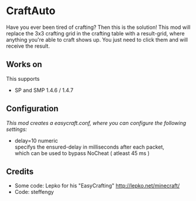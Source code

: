 CraftAuto
=======

Have you ever been tired of crafting?
Then this is the solution!
This mod will replace the 3x3 crafting grid
in the crafting table with a result-grid,
where anything you're able to craft shows
up. You just need to click them and will 
receive the result.

Works on
-------------------
This supports
- SP and SMP 1.4.6 / 1.4.7

Configuration
-------------------
*This mod creates a easycraft.conf, where you can configure the following settings:*
- delay=10 numeric<br/>
 specifys the ensured-delay in milliseconds after each packet, <br/>which can be used to bypass NoCheat ( atleast 45 ms ) 

Credits
-------------------
- Some code: Lepko for his "EasyCrafting" http://lepko.net/minecraft/ 
- Code: steffengy